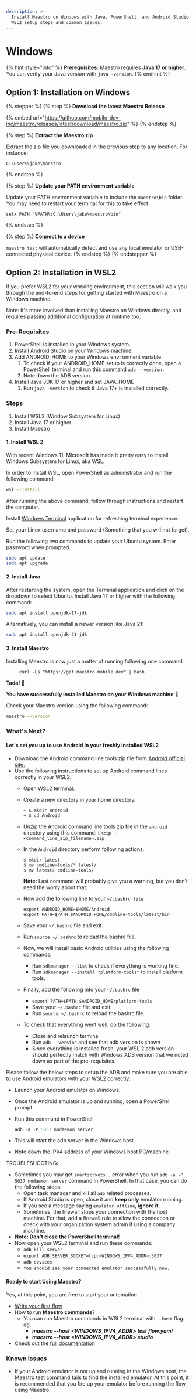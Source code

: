 ```yaml
---
description: >-
  Install Maestro on Windows with Java, PowerShell, and Android Studio. Includes
  WSL2 setup steps and common issues.
---
```


# Windows

{% hint style="info" %}
**Prerequisites:** Maestro requires **Java 17 or higher**. You can verify your Java version with `java -version`.
{% endhint %}

## Option 1: Installation on Windows

{% stepper %}
{% step %}
**Download the latest Maestro Release**

{% embed url="https://github.com/mobile-dev-inc/maestro/releases/latest/download/maestro.zip" %}
{% endstep %}

{% step %}
**Extract the Maestro zip**

Extract the zip file you downloaded in the previous step to any location. For instance:

```shell
C:\Users\jake\maestro
```
{% endstep %}

{% step %}
**Update your PATH environment variable**

Update your PATH environment variable to include the `maestro\bin` folder. You may need to restart your terminal for this to take effect.

```
setx PATH "%PATH%;C:\Users\jake\maestro\bin"
```
{% endstep %}

{% step %}
**Connect to a device**

`maestro test` will automatically detect and use any local emulator or USB-connected physical device.
{% endstep %}
{% endstepper %}

## Option 2: Installation in WSL2

If you prefer WSL2 for your working environment, this section will walk you through the end-to-end steps for getting started with Maestro on a Windows machine.

Note: It's more involved than installing Maestro on Windows directly, and requires passing additional configuration at runtime too.

### Pre-Requisites

1. PowerShell is installed in your Windows system.
2. Install Android Studio on your Windows machine.
3. Add ANDROID\_HOME to your Windows environment variable.
   1. To check if your ANDROID\_HOME setup is correctly done, open a PowerShell terminal and run this command `adb --version.`
   2. Note down the ADB version.
4. Install Java JDK 17 or higher and set JAVA\_HOME
   1. Run `java -version` to check if Java 17+ is installed correctly.

### Steps

1. Install WSL2 (Window Subsystem for Linux)
2. Install Java 17 or higher
3. Install Maestro

#### 1. Install WSL 2

With recent Windows 11, Microsoft has made it pretty easy to install Windows Subsystem for Linux, aka WSL.

In order to install WSL, open PowerShell as administrator and run the following command:

```bash
wsl --install
```

After running the above command, follow through instructions and restart the computer.

Install [Windows Terminal](https://github.com/microsoft/terminal) application for refreshing terminal experience.

Set your Linux username and password (Something that you will not forget).

Run the following two commands to update your Ubuntu system. Enter password when prompted.

```bash
sudo apt update
sudo apt upgrade
```

#### 2. Install Java

After restarting the system, open the Terminal application and click on the dropdown to select Ubuntu. Install Java 17 or higher with the following command:

```bash
sudo apt install openjdk-17-jdk
```

Alternatively, you can install a newer version like Java 21:

```bash
sudo apt install openjdk-21-jdk
```

#### 3. Install Maestro

Installing Maestro is now just a matter of running following one command.

```shell
     curl -Ls "https://get.maestro.mobile.dev" | bash
```

**Tada! 🎉**

**You have successfully installed Maestro on your Windows machine** 🙌

Check your Maestro version using the following command:

```bash
maestro --version
```

### What's Next?

#### Let's set you up to use Android in your freshly installed WSL2

* Download the Android command line tools zip file from [Android official site.](https://developer.android.com/studio)
* Use the following instructions to set up Android command lines correctly in your WSL2.
  * Open WSL2 terminal.
  *   Create a new directory in your home directory.

      ```shell
      ~ $ mkdir Android
      ~ $ cd Android
      ```
  * Unzip the Android command line tools zip file in the `android` directory using this command: `unzip ~<command_line_zip_filename>.zip`
  *   In the `Android` directory perform following actions.

      ```shell
      $ mkdir latest
      $ mv cmdline-tools/* latest/
      $ mv latest/ cmdline-tools/
      ```

      **Note:** Last command will probably give you a warning, but you don’t need the worry about that.
  *   Now add the following line to your `~/.bashrc file`

      ```shell
      export ANDROID_HOME=$HOME/Android
      export PATH=$PATH:$ANDROID_HOME/cmdline-tools/latest/bin
      ```
  * Save your `~/.bashrc` file and exit.
  * Run `source ~/.bashrc` to reload the bashrc file.
  * Now, we will install basic Android utilities using the following commands:
    * Run `sdkmanager --list` to check if everything is working fine.
    * Run `sdkmanager --install "platform-tools"` to install platform tools.
  * Finally, add the following into your `~/.bashrc` file
    * `export PATH=$PATH:$ANDROID_HOME/platform-tools`
    * Save your `~/.bashrc` file and exit.
    * Run `source ~/.bashrc` to reload the bashrc file.
  * To check that everything went well, do the following:
    * Close and relaunch terminal
    * Run `adb --version` and see that adb version is shown
    * Since everything is installed fresh, your WSL 2 adb version should perfectly match with Windows ADB version that we noted down as part of the pre-requisites.

Please follow the below steps to setup the ADB and make sure you are able to use Android emulators with your WSL2 correctly:

* Launch your Android emulator on Windows.
* Once the Android emulator is up and running, open a PowerShell prompt.
*   Run this command in PowerShell

    ```powershell
    adb -a -P 5037 nodaemon server
    ```
* This will start the adb server in the Windows host.
* Note down the IPV4 address of your Windows host PC/machine.

TROUBLESHOOTING:

* Sometimes you may get `smartsockets..` error when you run `adb -a -P 5037 nodaemon server` command in PowerShell. In that case, you can do the following steps:
  * Open task manager and kill all `adb` related processes.
  * If Android Studio is open, close it and **keep only** emulator running.
  * If you see a message saying `emulator offline`, **ignore it**.
  * Sometimes, the firewall stops your connection with the host machine. For that, add a firewall rule to allow the connection or check with your organization system admin if using a company machine.
* **Note: Don't close the PowerShell terminal!**
* Now open your WSL2 terminal and run these commands:
  * `adb kill-server`
  * `export ADB_SERVER_SOCKET=tcp:<WINDOWS_IPV4_ADDR>:5037`
  * `adb devices`
  * `You should see your connected emulator successfully now.`

#### Ready to start Using Maestro?

Yes, at this point, you are free to start your automation.

* [Write your first flow](https://docs.maestro.dev/getting-started/writing-your-first-flow)
* How to run **Maestro commands**?
  * You can run Maestro commands in WSL2 terminal with `--host` flag. eg.
    * _**maestro --host \<WINDOWS\_IPV4\_ADDR> test flow.yaml**_
    * _**maestro --host \<WINDOWS\_IPV4\_ADDR> studio**_
* Check out the [full documentation](https://docs.maestro.dev/)

### Known Issues

* If your Android emulator is not up and running in the Windows host, the Maestro test command fails to find the installed emulator. At this point, it is recommended that you fire up your emulator before running the flow using Maestro.
